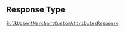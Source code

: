 ## Response Type

[`BulkUpsertMerchantCustomAttributesResponse`](../../doc/models/bulk-upsert-merchant-custom-attributes-response.md)
